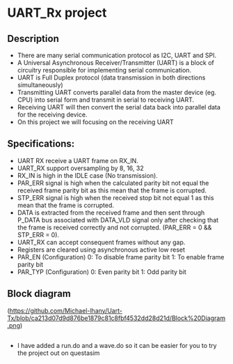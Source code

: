 # UART_Rx project
## Description
* There are many serial communication protocol as I2C, UART and SPI.
* A Universal Asynchronous Receiver/Transmitter (UART) is a block of circuitry responsible for implementing serial communication.
* UART is Full Duplex protocol (data transmission in both directions
simultaneously)
* Transmitting UART converts parallel data from the master device (eg. CPU) into serial form and transmit in serial to receiving UART.
* Receiving UART will then convert the serial data back into parallel data for the receiving device.
* On this project we will focusing on the receiving UART
## Specifications:
* UART RX receive a UART frame on RX_IN.
* UART_RX support oversampling by 8, 16, 32
* RX_IN is high in the IDLE case (No transmission).
* PAR_ERR signal is high when the calculated parity bit not equal
the received frame parity bit as this mean that the frame is
corrupted.
* STP_ERR signal is high when the received stop bit not equal 1 as
this mean that the frame is corrupted.
* DATA is extracted from the received frame and then sent
through P_DATA bus associated with DATA_VLD signal only after
checking that the frame is received correctly and not corrupted.
(PAR_ERR = 0 && STP_ERR = 0).
* UART_RX can accept consequent frames without any gap.
* Registers are cleared using asynchronous active low reset
* PAR_EN (Configuration)
0: To disable frame parity bit
1: To enable frame parity bit
* PAR_TYP (Configuration)
0: Even parity bit
1: Odd parity bit
## Block diagram
(https://github.com/Michael-lhany/Uart-Tx/blob/ca213d07d9d876be1879c81c8fbf4532dd28d21d/Block%20Diagram.png)
##
* I have added a run.do and a wave.do so it can be easier for you to try the project out on questasim
